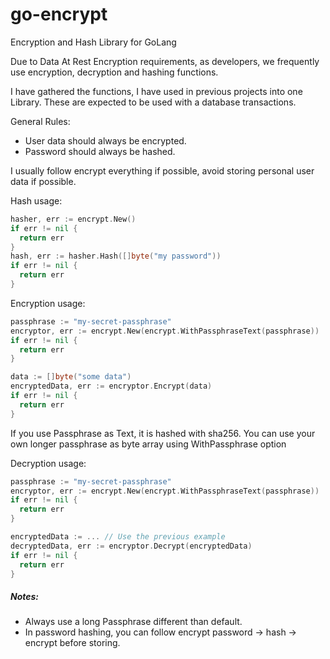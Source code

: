 # go-encrypt
Encryption and Hash Library for GoLang

Due to Data At Rest Encryption requirements, as developers,
we frequently use encryption, decryption and hashing functions.

I have gathered the functions, I have used in previous projects into one Library.
These are expected to be used with a database transactions.

General Rules:
- User data should always be encrypted.
- Password should always be hashed.

I usually follow encrypt everything if possible,
avoid storing personal user data if possible.

Hash usage:

```go
hasher, err := encrypt.New()
if err != nil {
  return err
}
hash, err := hasher.Hash([]byte("my password"))
if err != nil {
  return err
}
```

Encryption usage:

```go
passphrase := "my-secret-passphrase"
encryptor, err := encrypt.New(encrypt.WithPassphraseText(passphrase))
if err != nil {
  return err
}

data := []byte("some data")
encryptedData, err := encryptor.Encrypt(data)
if err != nil {
  return err
}
```

If you use Passphrase as Text, it is hashed with sha256.
You can use your own longer passphrase as byte array using WithPassphrase option


Decryption usage:

```go
passphrase := "my-secret-passphrase"
encryptor, err := encrypt.New(encrypt.WithPassphraseText(passphrase))
if err != nil {
  return err
}

encryptedData := ... // Use the previous example
decryptedData, err := encryptor.Decrypt(encryptedData)
if err != nil {
  return err
}
```

##### Notes:
* Always use a long Passphrase different than default.
* In password hashing, you can follow encrypt password -> hash -> encrypt before storing.
